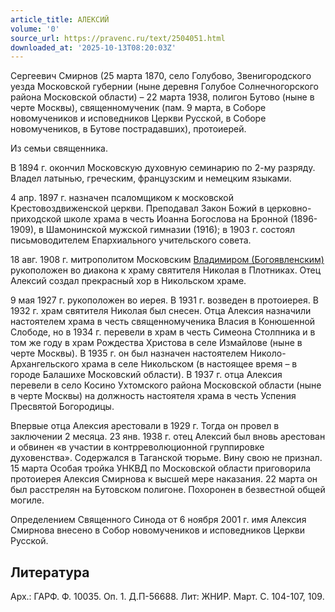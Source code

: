 ```yaml
---
article_title: АЛЕКСИЙ
volume: '0'
source_url: https://pravenc.ru/text/2504051.html
downloaded_at: '2025-10-13T08:20:03Z'
---
```


Сергеевич Смирнов (25 марта 1870, село Голубово, Звенигородского уезда Московской губернии (ныне деревня Голубое Солнечногорского района Московской области) – 22 марта 1938, полигон Бутово (ныне в черте Москвы), священномученик (пам. 9 марта, в Соборе новомучеников и исповедников Церкви Русской, в Соборе новомучеников, в Бутове пострадавших), протоиерей.

Из семьи священника.

В 1894 г. окончил Московскую духовную семинарию по 2-му разряду. Владел латынью, греческим, французским и немецким языками.

4 апр. 1897 г. назначен псаломщиком к московской Крестовоздвиженской церкви. Преподавал Закон Божий в церковно-приходской школе храма в честь Иоанна Богослова на Бронной (1896-1909), в Шамонинской мужской гимназии (1916); в 1903 г. состоял письмоводителем Епархиального учительского совета.

18 авг. 1908 г. митрополитом Московским [Владимиром (Богоявленским)](https://pravenc.ru/text/Владимир.html) рукоположен во диакона к храму святителя Николая в Плотниках. Отец Алексий создал прекрасный хор в Никольском храме.

9 мая 1927 г. рукоположен во иерея. В 1931 г. возведен в протоиерея. В 1932 г. храм святителя Николая был снесен. Отца Алексия назначили настоятелем храма в честь священномученика Власия в Конюшенной Слободе, но в 1934 г. перевели в храм в честь Симеона Столпника и в том же году в храм Рождества Христова в селе Измайлове (ныне в черте Москвы). В 1935 г. он был назначен настоятелем Николо-Архангельского храма в селе Никольском (в настоящее время – в городе Балашихе Московский области). В 1937 г. отца Алексия перевели в село Косино Ухтомского района Московской области (ныне в черте Москвы) на должность настоятеля храма в честь Успения Пресвятой Богородицы.

Впервые отца Алексия арестовали в 1929 г. Тогда он провел в заключении 2 месяца. 23 янв. 1938 г. отец Алексий был вновь арестован и обвинен «в участии в контрреволюционной группировке духовенства». Содержался в Таганской тюрьме. Вину свою не признал. 15 марта Особая тройка УНКВД по Московской области приговорила протоиерея Алексия Смирнова к высшей мере наказания. 22 марта он был расстрелян на Бутовском полигоне. Похоронен в безвестной общей могиле.

Определением Священного Синода от 6 ноября 2001 г. имя Алексия Смирнова внесено в Собор новомучеников и исповедников Церкви Русской.

## Литература

Арх.: ГАРФ. Ф. 10035. Оп. 1. Д.П-56688.
Лит: ЖНИР. Март. С. 104-107, 109.

